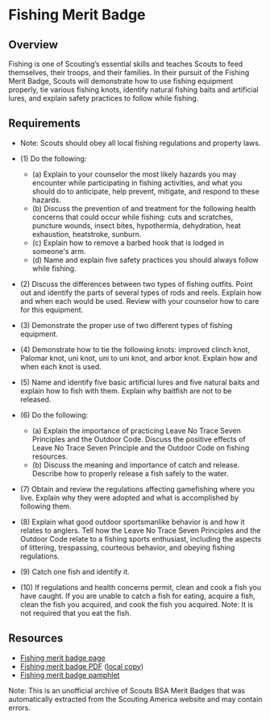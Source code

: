 

# Fishing Merit Badge


## Overview



Fishing is one of Scouting’s essential skills and teaches Scouts to feed themselves, their troops, and their families. In their pursuit of the Fishing Merit Badge, Scouts will demonstrate how to use fishing equipment properly, tie various fishing knots, identify natural fishing baits and artificial lures, and explain safety practices to follow while fishing.

## Requirements

* Note: Scouts should obey all local fishing regulations and property laws.
* (1) Do the following:
    * (a) Explain to your counselor the most likely hazards you may encounter while participating in fishing activities, and what you should do to anticipate, help prevent, mitigate, and respond to these hazards.
    * (b) Discuss the prevention of and treatment for the following health concerns that could occur while fishing: cuts and scratches, puncture wounds, insect bites, hypothermia, dehydration, heat exhaustion, heatstroke, sunburn.
    * (c) Explain how to remove a barbed hook that is lodged in someone's arm.
    * (d) Name and explain five safety practices you should always follow while fishing.


* (2) Discuss the differences between two types of fishing outfits. Point out and identify the parts of several types of rods and reels. Explain how and when each would be used. Review with your counselor how to care for this equipment.
* (3) Demonstrate the proper use of two different types of fishing equipment.
* (4) Demonstrate how to tie the following knots: improved clinch knot, Palomar knot, uni knot, uni to uni knot, and arbor knot. Explain how and when each knot is used.
* (5) Name and identify five basic artificial lures and five natural baits and explain how to fish with them. Explain why baitfish are not to be released.
* (6) Do the following:
    * (a) Explain the importance of practicing Leave No Trace Seven Principles and the Outdoor Code. Discuss the positive effects of Leave No Trace Seven Principle and the Outdoor Code on fishing resources.
    * (b) Discuss the meaning and importance of catch and release. Describe how to properly release a fish safely to the water.


* (7) Obtain and review the regulations affecting gamefishing where you live. Explain why they were adopted and what  is accomplished by following them.
* (8) Explain what good outdoor sportsmanlike behavior is and how it relates to anglers. Tell how the Leave No Trace Seven Principles and the Outdoor Code relate to a fishing sports enthusiast, including the aspects of littering, trespassing, courteous behavior, and obeying fishing regulations.
* (9) Catch one fish and identify it.
* (10) If regulations and health concerns permit, clean and cook a fish you have caught. If you are unable to catch a fish for eating, acquire a fish, clean the fish you acquired, and cook the fish you acquired. Note: It is not required that you eat the fish.


## Resources

- [Fishing merit badge page](https://www.scouting.org/merit-badges/fishing/)
- [Fishing merit badge PDF](https://filestore.scouting.org/filestore/Merit_Badge_ReqandRes/Pamphlets/Fishing_2025.pdf) ([local copy](files/fishing-merit-badge.pdf))
- [Fishing merit badge pamphlet](https://www.scoutshop.org/bsa-fishing-merit-badge-pamphletboy-scouts-of-america-660533.html)

Note: This is an unofficial archive of Scouts BSA Merit Badges that was automatically extracted from the Scouting America website and may contain errors.